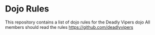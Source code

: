 Dojo Rules
==========

This repository contains a list of dojo rules for the Deadly Vipers dojo
All members should read the rules
https://github.com/deadlyvipers